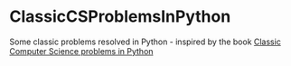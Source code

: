 # ClassicCSProblemsInPython
Some classic problems resolved in Python - inspired by the book [Classic Computer Science problems in Python](https://github.com/davecom/ClassicComputerScienceProblemsInPython)
